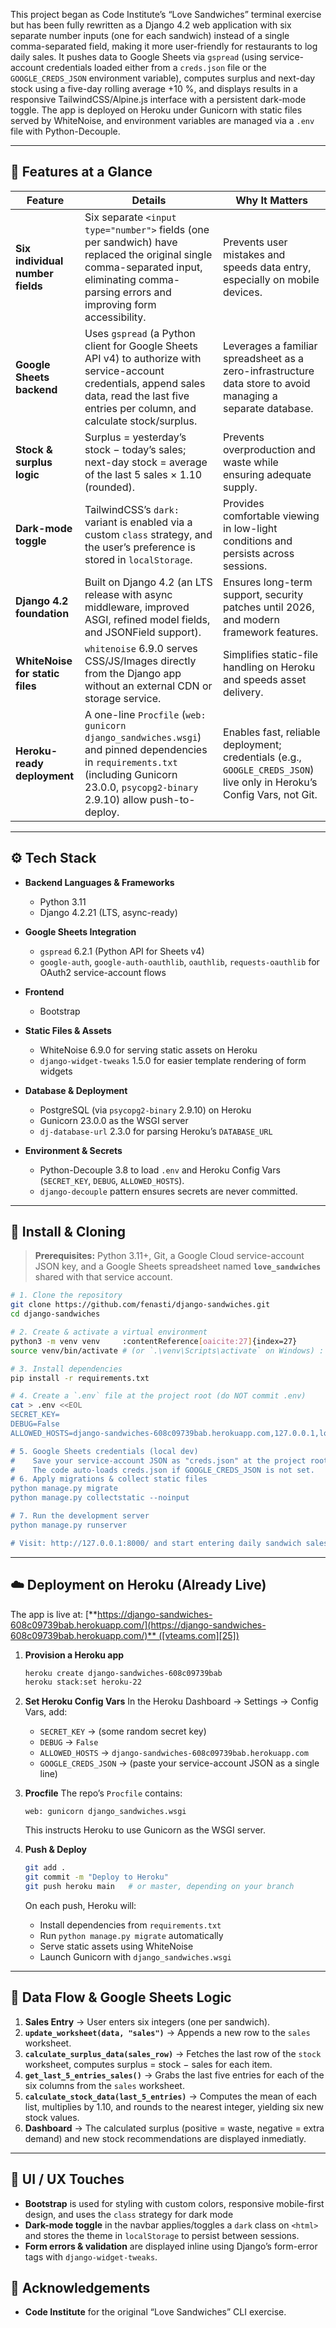 
This project began as Code Institute’s “Love Sandwiches” terminal exercise but has been fully rewritten as a Django 4.2 web application with six separate number inputs (one for each sandwich) instead of a single comma-separated field, making it more user-friendly for restaurants to log daily sales. It pushes data to Google Sheets via `gspread` (using service-account credentials loaded either from a `creds.json` file or the `GOOGLE_CREDS_JSON` environment variable), computes surplus and next-day stock using a five-day rolling average +10 %, and displays results in a responsive TailwindCSS/Alpine.js interface with a persistent dark-mode toggle. The app is deployed on Heroku under Gunicorn with static files served by WhiteNoise, and environment variables are managed via a `.env` file with Python-Decouple.

---

## 🌟 Features at a Glance

| Feature                          | Details                                                                                                                                                                                                                                           | Why It Matters                                                                                                                                                           |
| -------------------------------- | ------------------------------------------------------------------------------------------------------------------------------------------------------------------------------------------------------------------------------------------------- | ------------------------------------------------------------------------------------------------------------------------------------------------------------------------ |
| **Six individual number fields** | Six separate `<input type="number">` fields (one per sandwich) have replaced the original single comma-separated input, eliminating comma-parsing errors and improving form accessibility.     | Prevents user mistakes and speeds data entry, especially on mobile devices.                                                            |
| **Google Sheets backend**        | Uses `gspread` (a Python client for Google Sheets API v4) to authorize with service-account credentials, append sales data, read the last five entries per column, and calculate stock/surplus.  | Leverages a familiar spreadsheet as a zero-infrastructure data store to avoid managing a separate database.            |
| **Stock & surplus logic**        | Surplus = yesterday’s stock − today’s sales; next-day stock = average of the last 5 sales × 1.10 (rounded).                                                                               | Prevents overproduction and waste while ensuring adequate supply.                                                                                                        |
| **Dark-mode toggle**             | TailwindCSS’s `dark:` variant is enabled via a custom `class` strategy, and the user’s preference is stored in `localStorage`.                                                           | Provides comfortable viewing in low-light conditions and persists across sessions.                                |
| **Django 4.2 foundation**        | Built on Django 4.2 (an LTS release with async middleware, improved ASGI, refined model fields, and JSONField support).                                                                  | Ensures long-term support, security patches until 2026, and modern framework features.                           |
| **WhiteNoise for static files**  | `whitenoise` 6.9.0 serves CSS/JS/Images directly from the Django app without an external CDN or storage service.                                                                 | Simplifies static-file handling on Heroku and speeds asset delivery.                                                                                                     |
| **Heroku-ready deployment**      | A one-line `Procfile` (`web: gunicorn django_sandwiches.wsgi`) and pinned dependencies in `requirements.txt` (including Gunicorn 23.0.0, `psycopg2-binary` 2.9.10) allow push-to-deploy.  | Enables fast, reliable deployment; credentials (e.g., `GOOGLE_CREDS_JSON`) live only in Heroku’s Config Vars, not Git.  |

---

## ⚙️ Tech Stack

* **Backend Languages & Frameworks**

  * Python 3.11
  * Django 4.2.21 (LTS, async-ready) 

* **Google Sheets Integration**

  * `gspread` 6.2.1 (Python API for Sheets v4) 
  * `google-auth`, `google-auth-oauthlib`, `oauthlib`, `requests-oauthlib` for OAuth2 service-account flows 

* **Frontend**

  * Bootstrap

* **Static Files & Assets**

  * WhiteNoise 6.9.0 for serving static assets on Heroku 
  * `django-widget-tweaks` 1.5.0 for easier template rendering of form widgets

* **Database & Deployment**

  * PostgreSQL (via `psycopg2-binary` 2.9.10) on Heroku 
  * Gunicorn 23.0.0 as the WSGI server 
  * `dj-database-url` 2.3.0 for parsing Heroku’s `DATABASE_URL` 

* **Environment & Secrets**

  * Python-Decouple 3.8 to load `.env` and Heroku Config Vars (`SECRET_KEY`, `DEBUG`, `ALLOWED_HOSTS`). 
  * `django-decouple` pattern ensures secrets are never committed. 

---

## 🚀 Install & Cloning

> **Prerequisites:** Python 3.11+, Git, a Google Cloud service-account JSON key, and a Google Sheets spreadsheet named **`love_sandwiches`** shared with that service account.

```bash
# 1. Clone the repository
git clone https://github.com/fenasti/django-sandwiches.git 
cd django-sandwiches

# 2. Create & activate a virtual environment
python3 -m venv venv     :contentReference[oaicite:27]{index=27}
source venv/bin/activate # (or `.\venv\Scripts\activate` on Windows) :

# 3. Install dependencies
pip install -r requirements.txt 

# 4. Create a `.env` file at the project root (do NOT commit .env)
cat > .env <<EOL
SECRET_KEY=
DEBUG=False
ALLOWED_HOSTS=django-sandwiches-608c09739bab.herokuapp.com,127.0.0.1,localhost

# 5. Google Sheets credentials (local dev)
#    Save your service-account JSON as "creds.json" at the project root.
#    The code auto-loads creds.json if GOOGLE_CREDS_JSON is not set. 
# 6. Apply migrations & collect static files
python manage.py migrate 
python manage.py collectstatic --noinput 

# 7. Run the development server
python manage.py runserver   

# Visit: http://127.0.0.1:8000/ and start entering daily sandwich sales!
```

---

## ☁️ Deployment on Heroku (Already Live)

The app is live at:
[**[https://django-sandwiches-608c09739bab.herokuapp.com/](https://django-sandwiches-608c09739bab.herokuapp.com/)** ([vteams.com][25])](https://django-sandwiches-608c09739bab.herokuapp.com/)

1. **Provision a Heroku app**

   ```bash
   heroku create django-sandwiches-608c09739bab
   heroku stack:set heroku-22
   ```


2. **Set Heroku Config Vars**
   In the Heroku Dashboard → Settings → Config Vars, add:

   * `SECRET_KEY` → (some random secret key)
   * `DEBUG` → `False`
   * `ALLOWED_HOSTS` → `django-sandwiches-608c09739bab.herokuapp.com`
   * `GOOGLE_CREDS_JSON` → (paste your service-account JSON as a single line)


3. **Procfile**
   The repo’s `Procfile` contains:

   ```
   web: gunicorn django_sandwiches.wsgi
   ```

   This instructs Heroku to use Gunicorn as the WSGI server. 

4. **Push & Deploy**

   ```bash
   git add .
   git commit -m "Deploy to Heroku"
   git push heroku main   # or master, depending on your branch
   ```

   On each push, Heroku will:

   * Install dependencies from `requirements.txt` 
   * Run `python manage.py migrate` automatically 
   * Serve static assets using WhiteNoise 
   * Launch Gunicorn with `django_sandwiches.wsgi` 

---

## 🔄 Data Flow & Google Sheets Logic

1. **Sales Entry** → User enters six integers (one per sandwich).
2. **`update_worksheet(data, "sales")`** → Appends a new row to the `sales` worksheet.
3. **`calculate_surplus_data(sales_row)`** → Fetches the last row of the `stock` worksheet, computes surplus = stock − sales for each item. 
4. **`get_last_5_entries_sales()`** → Grabs the last five entries for each of the six columns from the `sales` worksheet. 
5. **`calculate_stock_data(last_5_entries)`** → Computes the mean of each list, multiplies by 1.10, and rounds to the nearest integer, yielding six new stock values. 
6. **Dashboard** → The calculated surplus (positive = waste, negative = extra demand) and new stock recommendations are displayed inmediatly.

---

## 🎨 UI / UX Touches

* **Bootstrap** is used for styling with custom colors, responsive mobile-first design, and uses the `class` strategy for dark mode
* **Dark-mode toggle** in the navbar applies/toggles a `dark` class on `<html>` and stores the theme in `localStorage` to persist between sessions. 
* **Form errors & validation** are displayed inline using Django’s form-error tags with `django-widget-tweaks`. 


## 🙏 Acknowledgements

* **Code Institute** for the original “Love Sandwiches” CLI exercise.

